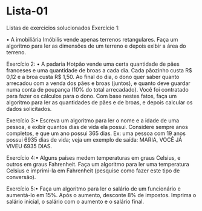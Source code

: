 # Lista-01
Listas de exercicios solucionados
Exercício 1:

• A imobiliária Imóbilis vende apenas terrenos retangulares. Faça um algoritmo para ler as dimensões de um terreno e depois exibir a área do terreno.

Exercício 2:
• A padaria Hotpão vende uma certa quantidade de pães franceses e uma quantidade de broas a cada dia. Cada pãozinho custa R$ 0,12 e a broa custa R$ 1,50. Ao final do dia, o dono quer saber quanto arrecadou com a venda dos pães e broas (juntos), e quanto deve guardar numa conta de poupança (10% do total arrecadado). Você foi contratado para fazer os cálculos para o dono. Com base nestes fatos, faça um algoritmo para ler as quantidades de pães e de broas, e depois calcular os dados solicitados.



Exercício 3:• Escreva um algoritmo para ler o nome e a idade de uma pessoa, e exibir quantos dias de vida ela possui. Considere sempre anos completos, e que um ano possui 365 dias. Ex: uma pessoa com 19 anos possui 6935 dias de vida; veja um exemplo de saída: MARIA, VOCÊ JÁ VIVEU 6935 DIAS.



Exercício 4:• Alguns países medem temperaturas em graus Celsius, e outros em graus Fahrenheit. Faça um algoritmo para ler uma temperatura Celsius e imprimi-Ia em Fahrenheit (pesquise como fazer este tipo de conversão).



Exercício 5:• Faça um algoritmo para ler o salário de um funcionário e aumentá-lo em 15%. Após o aumento, desconte 8% de impostos. Imprima o salário inicial, o salário com o aumento e o salário final.

